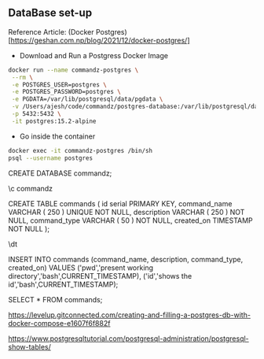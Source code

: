 ## DataBase set-up

Reference Article: (Docker Postgres)[https://geshan.com.np/blog/2021/12/docker-postgres/]

- Download and Run a Postgress Docker Image

```bash
docker run --name commandz-postgres \
 --rm \
 -e POSTGRES_USER=postgres \
 -e POSTGRES_PASSWORD=postgres \
 -e PGDATA=/var/lib/postgresql/data/pgdata \
 -v /Users/ajesh/code/commandz/postgres-database:/var/lib/postgresql/data \
 -p 5432:5432 \
 -it postgres:15.2-alpine
```

- Go inside the container

```bash
docker exec -it commandz-postgres /bin/sh
psql --username postgres
```

CREATE DATABASE commandz;

\c commandz

CREATE TABLE commands (
	id serial PRIMARY KEY,
	command_name VARCHAR ( 250 ) UNIQUE NOT NULL,
	description VARCHAR ( 250 ) NOT NULL,
    command_type VARCHAR ( 50 ) NOT NULL,
	created_on TIMESTAMP NOT NULL
);


\dt


INSERT INTO 
    commands (command_name, description, command_type, created_on)
VALUES
    ('pwd','present working directory','bash',CURRENT_TIMESTAMP),
    ('id','shows the id','bash',CURRENT_TIMESTAMP);

 
SELECT * FROM commands;


https://levelup.gitconnected.com/creating-and-filling-a-postgres-db-with-docker-compose-e1607f6f882f

https://www.postgresqltutorial.com/postgresql-administration/postgresql-show-tables/

